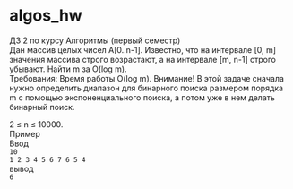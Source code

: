 # algos_hw
ДЗ 2 по курсу Алгоритмы (первый семестр)  
Дан массив целых чисел А[0..n-1]. Известно, что на интервале [0, m] значения массива строго возрастают, а на интервале [m, n-1] строго убывают. Найти m за O(log m).  
Требования:  Время работы O(log m). Внимание! В этой задаче сначала нужно определить диапазон для бинарного поиска размером порядка m с помощью экспоненциального поиска, а потом уже в нем делать бинарный поиск.

2 ≤ n ≤ 10000.  
Пример  
Ввод  
```10```  
```1 2 3 4 5 6 7 6 5 4```  
вывод  
```6```

